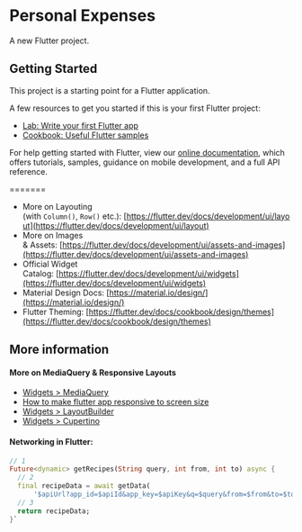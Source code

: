 # Personal Expenses

A new Flutter project.

## Getting Started

This project is a starting point for a Flutter application.

A few resources to get you started if this is your first Flutter project:

- [Lab: Write your first Flutter app](https://flutter.dev/docs/get-started/codelab)
- [Cookbook: Useful Flutter samples](https://flutter.dev/docs/cookbook)

For help getting started with Flutter, view our
[online documentation](https://flutter.dev/docs), which offers tutorials,
samples, guidance on mobile development, and a full API reference.

=======
- More on Layouting (with `Column()`, `Row()` etc.): [https://flutter.dev/docs/development/ui/layout](https://flutter.dev/docs/development/ui/layout)
- More on Images & Assets: [https://flutter.dev/docs/development/ui/assets-and-images](https://flutter.dev/docs/development/ui/assets-and-images)
- Official Widget Catalog: [https://flutter.dev/docs/development/ui/widgets](https://flutter.dev/docs/development/ui/widgets)
- Material Design Docs: [https://material.io/design/](https://material.io/design/)
- Flutter Theming: [https://flutter.dev/docs/cookbook/design/themes](https://flutter.dev/docs/cookbook/design/themes)

## More information
#### More on MediaQuery & Responsive Layouts

- [Widgets > MediaQuery](https://api.flutter.dev/flutter/widgets/MediaQuery-class.html)
- [How to make flutter app responsive to screen size](https://stackoverflow.com/questions/49704497/how-to-make-flutter-app-responsive-according-to-different-screen-size?rq=1)
- [Widgets > LayoutBuilder](https://api.flutter.dev/flutter/widgets/LayoutBuilder-class.html)
- [Widgets > Cupertino](https://flutter.dev/docs/development/ui/widgets/cupertino)

#### Networking in Flutter:

```dart
// 1
Future<dynamic> getRecipes(String query, int from, int to) async {
  // 2
  final recipeData = await getData(
      '$apiUrl?app_id=$apiId&app_key=$apiKey&q=$query&from=$from&to=$to');
  // 3
  return recipeData;
}`
```